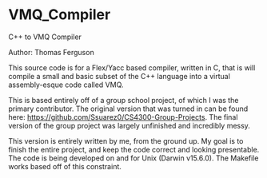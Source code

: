 # VMQ_Compiler
C++ to VMQ Compiler

Author:  Thomas Ferguson

This source code is for a Flex/Yacc based compiler, written in C, that is will compile a small and basic subset of the C++ language into a virtual assembly-esque code called VMQ.

This is based entirely off of a group school project, of which I was the primary contributor.  The original version that was turned in can be found here: https://github.com/Ssuarez0/CS4300-Group-Projects.  The final version of the group project was largely unfinished and incredibly messy.

This version is entirely written by me, from the ground up.  My goal is to finish the entire project, and keep the code correct and looking presentable.  The code is being developed on and for Unix (Darwin v15.6.0).  The Makefile works based off of this constraint.
